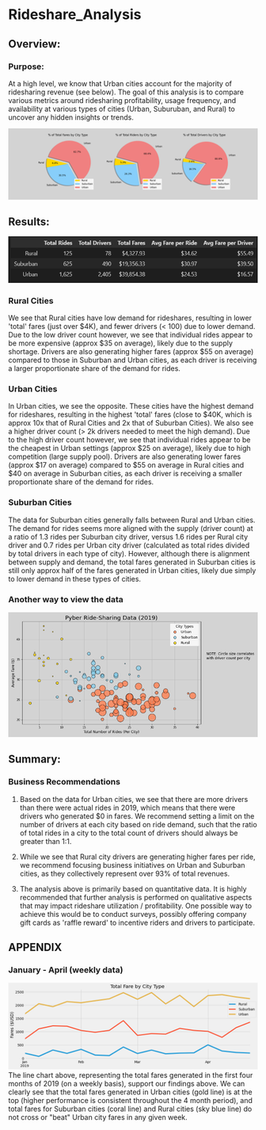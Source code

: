 # Rideshare_Analysis

## Overview:
### Purpose:
At a high level, we know that Urban cities account for the majority of ridesharing revenue (see below). The goal of this analysis is to compare various metrics around ridesharing profitability, usage frequency, and availability at various types of cities (Urban, Suburuban, and Rural) to uncover any hidden insights or trends. 

![pie_chart](/Analysis/Fig5.png)

## Results:
![summary_df](/Analysis/Rideshare_Summary_DF.png)
### Rural Cities
We see that Rural cities have low demand for rideshares, resulting in lower 'total' fares (just over $4K), and fewer drivers (< 100) due to lower demand. Due to the low driver count however, we see that individual rides appear to be more expensive (approx $35 on average), likely due to the supply shortage. Drivers are also generating higher fares (approx $55 on average) compared to those in Suburban and Urban cities, as each driver is receiving a larger proportionate share of the demand for rides.

### Urban Cities
In Urban cities, we see the opposite. These cities have the highest demand for rideshares, resulting in the highest 'total' fares (close to $40K, which is approx 10x that of Rural Cities and 2x that of Suburban Cities). We also see a higher driver count (> 2k drivers needed to meet the high demand). Due to the high driver count however, we see that individual rides appear to be the cheapest in Urban settings (approx $25 on average), likely due to high competition (large supply pool). Drivers are also generating lower fares (approx $17 on average) compared to $55 on average in Rural cities and $40 on average in Suburban cities, as each driver is receiving a smaller proportionate share of the demand for rides.

### Suburban Cities
The data for Suburban cities generally falls between Rural and Urban cities. The demand for rides seems more aligned with the supply (driver count) at a ratio of 1.3 rides per Suburban city driver, versus 1.6 rides per Rural city driver and 0.7 rides per Urban city driver (calculated as total rides divided by total drivers in each type of city). However, although there is alignment between supply and demand, the total fares generated in Suburban cities is still only approx half of the fares generated in Urban cities, likely due simply to lower demand in these types of cities. 

### Another way to view the data
![bubble_chart](/Analysis/Fig1.png)

## Summary:
### Business Recommendations
1. Based on the data for Urban cities, we see that there are more drivers than there were actual rides in 2019, which means that there were drivers who generated $0 in fares. We recommend setting a limit on the number of drivers at each city based on ride demand, such that the ratio of total rides in a city to the total count of drivers should always be greater than 1:1.

2. While we see that Rural city drivers are generating higher fares per ride, we recommend focusing business initiatives on Urban and Suburban cities, as they collectively represent over 93% of total revenues.

3. The analysis above is primarily based on quantitative data. It is highly recommended that further analysis is performed on qualitative aspects that may impact rideshare utilization / profitability. One possible way to achieve this would be to conduct surveys, possibly offering company gift cards as 'raffle reward' to incentive riders and drivers to participate.

## APPENDIX
### January - April (weekly data)
![jan_apr_weeklydata](/Analysis/Rideshare_fare_summary.png)
The line chart above, representing the total fares generated in the first four months of 2019 (on a weekly basis), support our findings above. We can clearly see that the total fares generated in Urban cities (gold line) is at the top (higher performance is consistent throughout the 4 month period), and total fares for Suburban cities (coral line) and Rural cities (sky blue line) do not cross or "beat" Urban city fares in any given week.

